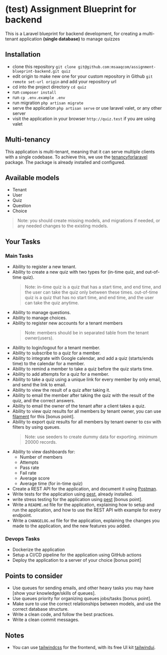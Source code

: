 (test) Assignment Blueprint for backend
===============================

This is a Laravel blueprint for backend development, for creating a multi-tenant application **(single database)** to manage quizzes

## Installation
- clone this repository `git clone git@github.com:msaaqcom/assignment-blueprint-backend.git quiz`
- edit origin to make new one for your custom repository in Github `git remote set-url origin` and add your repository url 
- cd into the project directory `cd quiz`
- run `composer install`
- run `cp .env.example .env`
- run migration `php artisan migrate`
- serve the application `php artisan serve` or use laravel valet, or any other server
- visit the application in your browser `http://quiz.test` if you are using valet

## Multi-tenancy
This application is multi-tenant, meaning that it can serve multiple clients with a single codebase. To achieve this, we use the [tenancyforlaravel](https://tenancyforlaravel.com/) package. The package is already installed and configured.

## Available models
- Tenant
- User
- Quiz
- Question
- Choice

>Note: you should create missing models, and migrations if needed, or any needed changes to the existing models.

## Your Tasks

### Main Tasks
- Ability to register a new tenant.
- Ability to create a new quiz with two types for (in-time quiz, and out-of-time quiz).
    >Note: in-time quiz is a quiz that has a start time, and end time, and the user can take the quiz only between these times. out-of-time quiz is a quiz that has no start time, and end time, and the user can take the quiz anytime.
- Ability to manage questions.
- Ability to manage choices.
- Ability to register new accounts for a tenant members
  >Note: members should be in separated table from the tenant owner(users).
- Ability to login/logout for a tenant member.
- Ability to subscribe to a quiz for a member.
- Ability to integrate with Google calendar, and add a quiz (starts/ends time) to the calendar for a member.
- Ability to remind a member to take a quiz before the quiz starts time.
- Ability to add attempts for a quiz for a member.
- Ability to take a quiz using a unique link for every member by only email, and send the link to email.
- Ability to view the result of a quiz after taking it.
- Ability to email the member after taking the quiz with the result of the quiz, and the correct answers.
- Ability to email the owner of the tenant after a client takes a quiz.
- Ability to view quiz results for all members by tenant owner, you can use [filament](https://filamentphp.com/) for this [bonus point].
- Ability to export quiz results for all members by tenant owner to csv with filters by using queues.
    >Note: use seeders to create dummy data for exporting. minimum 20000 records.
- Ability to view dashboards for:
  - Number of members
  - Attempts
  - Pass rate
  - Fail rate
  - Average score
  - Average time (for in-time quiz)
- Create a REST API for the application, and document it using [Postman](https://www.postman.com/).
- Write tests for the application using [pest](https://pestphp.com/), already installed.
- write stress testing for the application using [pest](https://pestphp.com/) [bonus point].
- Write a `README.md` file for the application, explaining how to setup and run the application, and how to use the REST API with example for every endpoint.
- Write a `CHANGELOG.md` file for the application, explaining the changes you made to the application, and the new features you added.

### Devops Tasks
- Dockerize the application
- Setup a CI/CD pipeline for the application using GitHub actions
- Deploy the application to a server of your choice [bonus point]

## Points to consider
- Use queues for sending emails, and other heavy tasks you may have [show your knowledge/skills of queues].
- Use queues priority for organizing queues jobs/tasks [bonus point].
- Make sure to use the correct relationships between models, and use the correct database structure.
- Write a clean code, and follow the best practices.
- Write a clean commit messages.

## Notes
- You can use [tailwindcss](https://tailwindcss.com/) for the frontend, with its free UI kit [tailwindui](https://tailwindui.com/).
